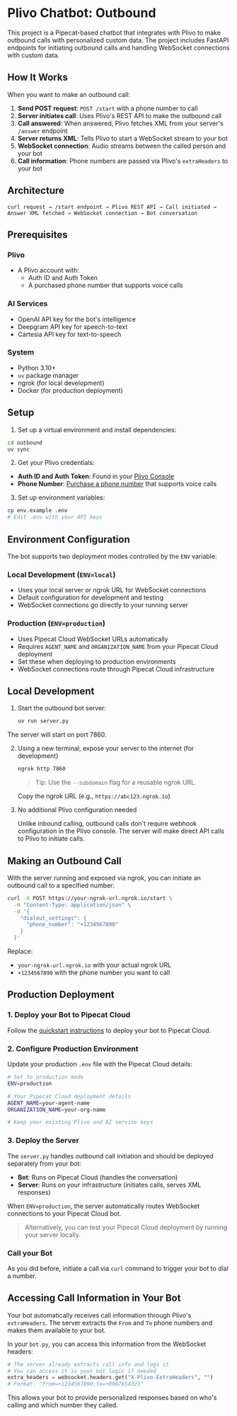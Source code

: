 # Plivo Chatbot: Outbound

This project is a Pipecat-based chatbot that integrates with Plivo to make outbound calls with personalized custom data. The project includes FastAPI endpoints for initiating outbound calls and handling WebSocket connections with custom data.

## How It Works

When you want to make an outbound call:

1. **Send POST request**: `POST /start` with a phone number to call
2. **Server initiates call**: Uses Plivo's REST API to make the outbound call
3. **Call answered**: When answered, Plivo fetches XML from your server's `/answer` endpoint
4. **Server returns XML**: Tells Plivo to start a WebSocket stream to your bot
5. **WebSocket connection**: Audio streams between the called person and your bot
6. **Call information**: Phone numbers are passed via Plivo's `extraHeaders` to your bot

## Architecture

```
curl request → /start endpoint → Plivo REST API → Call initiated →
Answer XML fetched → WebSocket connection → Bot conversation
```

## Prerequisites

### Plivo

- A Plivo account with:
  - Auth ID and Auth Token
  - A purchased phone number that supports voice calls

### AI Services

- OpenAI API key for the bot's intelligence
- Deepgram API key for speech-to-text
- Cartesia API key for text-to-speech

### System

- Python 3.10+
- `uv` package manager
- ngrok (for local development)
- Docker (for production deployment)

## Setup

1. Set up a virtual environment and install dependencies:

```bash
cd outbound
uv sync
```

2. Get your Plivo credentials:

- **Auth ID and Auth Token**: Found in your [Plivo Console](https://console.plivo.com/dashboard/)
- **Phone Number**: [Purchase a phone number](https://console.plivo.com/phone-numbers/search/) that supports voice calls

3. Set up environment variables:

```bash
cp env.example .env
# Edit .env with your API keys
```

## Environment Configuration

The bot supports two deployment modes controlled by the `ENV` variable:

### Local Development (`ENV=local`)

- Uses your local server or ngrok URL for WebSocket connections
- Default configuration for development and testing
- WebSocket connections go directly to your running server

### Production (`ENV=production`)

- Uses Pipecat Cloud WebSocket URLs automatically
- Requires `AGENT_NAME` and `ORGANIZATION_NAME` from your Pipecat Cloud deployment
- Set these when deploying to production environments
- WebSocket connections route through Pipecat Cloud infrastructure

## Local Development

1. Start the outbound bot server:

   ```bash
   uv run server.py
   ```

The server will start on port 7860.

2. Using a new terminal, expose your server to the internet (for development)

   ```bash
   ngrok http 7860
   ```

   > Tip: Use the `--subdomain` flag for a reusable ngrok URL.

   Copy the ngrok URL (e.g., `https://abc123.ngrok.io`)

3. No additional Plivo configuration needed

   Unlike inbound calling, outbound calls don't require webhook configuration in the Plivo console. The server will make direct API calls to Plivo to initiate calls.

## Making an Outbound Call

With the server running and exposed via ngrok, you can initiate an outbound call to a specified number:

```bash
curl -X POST https://your-ngrok-url.ngrok.io/start \
  -H "Content-Type: application/json" \
  -d '{
    "dialout_settings": {
      "phone_number": "+1234567890"
    }
  }'
```

Replace:

- `your-ngrok-url.ngrok.io` with your actual ngrok URL
- `+1234567890` with the phone number you want to call

## Production Deployment

### 1. Deploy your Bot to Pipecat Cloud

Follow the [quickstart instructions](https://docs.pipecat.ai/getting-started/quickstart#step-2%3A-deploy-to-production) to deploy your bot to Pipecat Cloud.

### 2. Configure Production Environment

Update your production `.env` file with the Pipecat Cloud details:

```bash
# Set to production mode
ENV=production

# Your Pipecat Cloud deployment details
AGENT_NAME=your-agent-name
ORGANIZATION_NAME=your-org-name

# Keep your existing Plivo and AI service keys
```

### 3. Deploy the Server

The `server.py` handles outbound call initiation and should be deployed separately from your bot:

- **Bot**: Runs on Pipecat Cloud (handles the conversation)
- **Server**: Runs on your infrastructure (initiates calls, serves XML responses)

When `ENV=production`, the server automatically routes WebSocket connections to your Pipecat Cloud bot.

> Alternatively, you can test your Pipecat Cloud deployment by running your server locally.

### Call your Bot

As you did before, initiate a call via `curl` command to trigger your bot to dial a number.

## Accessing Call Information in Your Bot

Your bot automatically receives call information through Plivo's `extraHeaders`. The server extracts the `From` and `To` phone numbers and makes them available to your bot.

In your `bot.py`, you can access this information from the WebSocket headers:

```python
# The server already extracts call info and logs it
# You can access it in your bot logic if needed
extra_headers = websocket.headers.get("X-Plivo-ExtraHeaders", "")
# Format: "from=+1234567890,to=+0987654321"
```

This allows your bot to provide personalized responses based on who's calling and which number they called.
